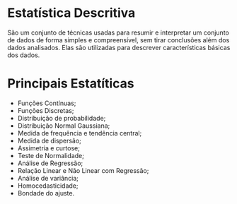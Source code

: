 # Estatística Descritiva

São um conjunto de técnicas usadas para resumir e interpretar um conjunto de dados de forma simples e compreensível, sem tirar conclusões além dos dados analisados. Elas são utilizadas para descrever características básicas dos dados.

# Principais Estatíticas
- Funções Contínuas;
- Funções Discretas;
- Distribuição de probabilidade;
- Distribuição Normal Gaussiana;
- Medida de frequência e tendência central;
- Medida de dispersão;
- Assimetria e curtose;
- Teste de Normalidade;
- Análise de Regressão;
- Relação Linear e Não Linear com Regressão;
- Análise de variância;
- Homocedasticidade;
- Bondade do ajuste.
